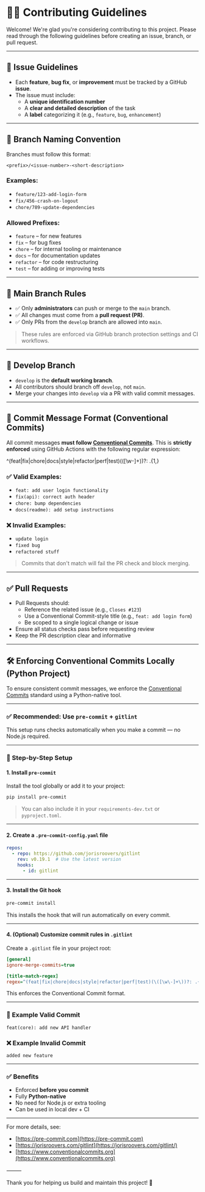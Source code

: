 # 🧑‍💻 Contributing Guidelines

Welcome! We're glad you're considering contributing to this project. Please read through the following guidelines before creating an issue, branch, or pull request.

---

## 📌 Issue Guidelines

- Each **feature**, **bug fix**, or **improvement** must be tracked by a GitHub **issue**.
- The issue must include:
  - A **unique identification number**
  - A **clear and detailed description** of the task
  - A **label** categorizing it (e.g., `feature`, `bug`, `enhancement`)

---

## 🌱 Branch Naming Convention

Branches must follow this format:

```
<prefix>/<issue-number>-<short-description>
```

### Examples:
- `feature/123-add-login-form`
- `fix/456-crash-on-logout`
- `chore/789-update-dependencies`

### Allowed Prefixes:
- `feature` – for new features
- `fix` – for bug fixes
- `chore` – for internal tooling or maintenance
- `docs` – for documentation updates
- `refactor` – for code restructuring
- `test` – for adding or improving tests

---

## 🚧 Main Branch Rules

- ✅ Only **administrators** can push or merge to the `main` branch.
- ✅ All changes must come from a **pull request (PR)**.
- ✅ Only PRs from the `develop` branch are allowed into `main`.

> These rules are enforced via GitHub branch protection settings and CI workflows.

---

## 🌿 Develop Branch

- `develop` is the **default working branch**.
- All contributors should branch off `develop`, not `main`.
- Merge your changes into `develop` via a PR with valid commit messages.

---

## 📝 Commit Message Format (Conventional Commits)

All commit messages **must follow [Conventional Commits](https://www.conventionalcommits.org/)**. This is **strictly enforced** using GitHub Actions with the following regular expression:

^(feat|fix|chore|docs|style|refactor|perf|test)(\([\w\-]+\))?: .{1,}

### ✅ Valid Examples:
- `feat: add user login functionality`
- `fix(api): correct auth header`
- `chore: bump dependencies`
- `docs(readme): add setup instructions`

### ❌ Invalid Examples:
- `update login`
- `fixed bug`
- `refactored stuff`

> Commits that don't match will fail the PR check and block merging.

---

## ✅ Pull Requests

- Pull Requests should:
  - Reference the related issue (e.g., `Closes #123`)
  - Use a Conventional Commit-style title (e.g., `feat: add login form`)
  - Be scoped to a single logical change or issue
- Ensure all status checks pass before requesting review
- Keep the PR description clear and informative

---


## 🛠️ Enforcing Conventional Commits Locally (Python Project)

To ensure consistent commit messages, we enforce the [Conventional Commits](https://www.conventionalcommits.org/) standard using a Python-native tool.

---

### ✅ Recommended: Use `pre-commit` + `gitlint`

This setup runs checks automatically when you make a commit — no Node.js required.

---

### 🔧 Step-by-Step Setup

#### 1. Install `pre-commit`

Install the tool globally or add it to your project:

```bash
pip install pre-commit
```

> You can also include it in your `requirements-dev.txt` or `pyproject.toml`.

---

#### 2. Create a `.pre-commit-config.yaml` file

```yaml
repos:
  - repo: https://github.com/jorisroovers/gitlint
    rev: v0.19.1  # Use the latest version
    hooks:
      - id: gitlint
```

---

#### 3. Install the Git hook

```bash
pre-commit install
```

This installs the hook that will run automatically on every commit.

---

#### 4. (Optional) Customize commit rules in `.gitlint`

Create a `.gitlint` file in your project root:

```ini
[general]
ignore-merge-commits=true

[title-match-regex]
regex=^(feat|fix|chore|docs|style|refactor|perf|test)(\([\w\-]+\))?: .{1,}$
```

This enforces the Conventional Commit format.

---

### 🧪 Example Valid Commit

```
feat(core): add new API handler
```

### ❌ Example Invalid Commit

```
added new feature
```

---

### ✅ Benefits

- Enforced **before you commit**
- Fully **Python-native**
- No need for Node.js or extra tooling
- Can be used in local dev + CI

---

For more details, see:

- [https://pre-commit.com](https://pre-commit.com)
- [https://jorisroovers.com/gitlint](https://jorisroovers.com/gitlint/)
- [https://www.conventionalcommits.org](https://www.conventionalcommits.org)

⸻

Thank you for helping us build and maintain this project! 🎉
